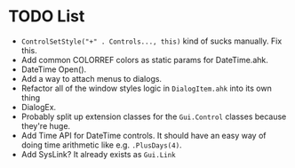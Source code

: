 # TODO List

- `ControlSetStyle("+" . Controls..., this)` kind of sucks manually. Fix this.
- Add common COLORREF colors as static params for DateTime.ahk.
- DateTime Open().
- Add a way to attach menus to dialogs.
- Refactor all of the window styles logic in `DialogItem.ahk` into its own thing
- DialogEx.
- Probably split up extension classes for the `Gui.Control` classes because
  they're huge.
- Add Time API for DateTime controls. It should have an easy way of doing
  time arithmetic like e.g. `.PlusDays(4)`.
- Add SysLink? It already exists as `Gui.Link`
